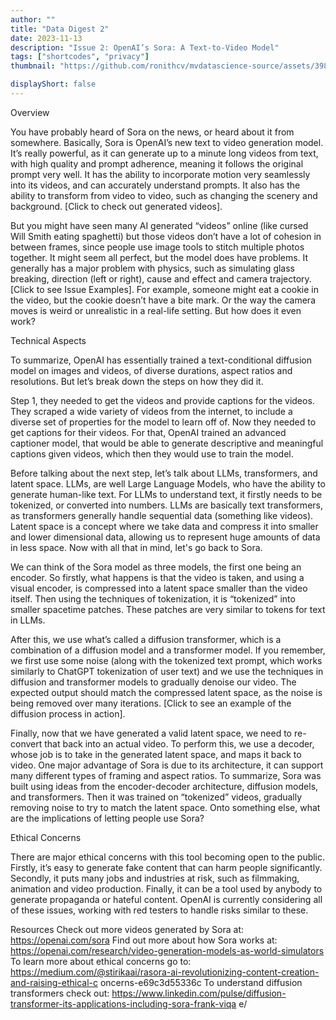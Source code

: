 ```yaml
---
author: ""
title: "Data Digest 2"
date: 2023-11-13
description: "Issue 2: OpenAI’s Sora: A Text-to-Video Model"
tags: ["shortcodes", "privacy"]
thumbnail: "https://github.com/ronithcv/mvdatascience-source/assets/39817950/b4ce3635-f2d1-4e7b-908c-8051e0b6370b"

displayShort: false
---
```

Overview

  You have probably heard of Sora on the news, or heard about it from somewhere.
Basically, Sora is OpenAI’s new text to video generation model. It’s really powerful, as it can
generate up to a minute long videos from text, with high quality and prompt adherence,
meaning it follows the original prompt very well. It has the ability to incorporate motion very
seamlessly into its videos, and can accurately understand prompts. It also has the ability to
transform from video to video, such as changing the scenery and background. [Click to check out
generated videos].

  But you might have seen many AI generated “videos” online (like cursed Will Smith
eating spaghetti) but those videos don’t have a lot of cohesion in between frames, since people
use image tools to stitch multiple photos together. It might seem all perfect, but the model
does have problems. It generally has a major problem with physics, such as simulating glass
breaking, direction (left or right), cause and effect and camera trajectory. [Click to see Issue
Examples]. For example, someone might eat a cookie in the video, but the cookie doesn’t have a
bite mark. Or the way the camera moves is weird or unrealistic in a real-life setting. But how
does it even work?

Technical Aspects

To summarize, OpenAI has essentially trained a text-conditional diffusion model on
images and videos, of diverse durations, aspect ratios and resolutions. But let’s break down the
steps on how they did it.

Step 1, they needed to get the videos and provide captions for the videos. They scraped a
wide variety of videos from the internet, to include a diverse set of properties for the model to
learn off of. Now they needed to get captions for their videos. For that, OpenAI trained an
advanced captioner model, that would be able to generate descriptive and meaningful captions
given videos, which then they would use to train the model.

Before talking about the next step, let’s talk about LLMs, transformers, and latent space.
LLMs, are well Large Language Models, who have the ability to generate human-like text. For
LLMs to understand text, it firstly needs to be tokenized, or converted into numbers. LLMs are
basically text transformers, as transformers generally handle sequential data (something like
videos). Latent space is a concept where we take data and compress it into smaller and lower
dimensional data, allowing us to represent huge amounts of data in less space. Now with all
that in mind, let's go back to Sora.

We can think of the Sora model as three models, the first one being an encoder. So
firstly, what happens is that the video is taken, and using a visual encoder, is compressed into
a latent space smaller than the video itself. Then using the techniques of tokenization, it is
“tokenized” into smaller spacetime patches. These patches are very similar to tokens for text in
LLMs.

After this, we use what’s called a diffusion transformer, which is a combination of a
diffusion model and a transformer model. If you remember, we first use some noise (along with
the tokenized text prompt, which works similarly to ChatGPT tokenization of user text) and we
use the techniques in diffusion and transformer models to gradually denoise our video. The
expected output should match the compressed latent space, as the noise is being removed over
many iterations. [Click to see an example of the diffusion process in action].

Finally, now that we have generated a valid latent space, we need to re-convert that back
into an actual video. To perform this, we use a decoder, whose job is to take in the generated
latent space, and maps it back to video. One major advantage of Sora is due to its architecture,
it can support many different types of framing and aspect ratios.
To summarize, Sora was built using ideas from the encoder-decoder architecture,
diffusion models, and transformers. Then it was trained on “tokenized” videos, gradually
removing noise to try to match the latent space. Onto something else, what are the
implications of letting people use Sora?

Ethical Concerns

There are major ethical concerns with this tool becoming open to the public. Firstly, it’s
easy to generate fake content that can harm people significantly. Secondly, it puts many jobs
and industries at risk, such as filmmaking, animation and video production. Finally, it can be a
tool used by anybody to generate propaganda or hateful content. OpenAI is currently
considering all of these issues, working with red testers to handle risks similar to these.


Resources
Check out more videos generated by Sora at:
https://openai.com/sora
Find out more about how Sora works at:
https://openai.com/research/video-generation-models-as-world-simulators
To learn more about ethical concerns go to:
https://medium.com/@stirikaai/rasora-ai-revolutionizing-content-creation-and-raising-ethical-c
oncerns-e69c3d55336c
To understand diffusion transformers check out:
https://www.linkedin.com/pulse/diffusion-transformer-its-applications-including-sora-frank-viqa
e/
